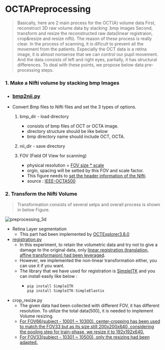 # OCTAPreprocessing

> Basically, here are 2 main process for the OCT(A) volume data
> First, reconstruct 3D raw volume data by stacking .bmp images
> Second, transform and resize the reconstructed raw data(linear registraion, crop&resize and resize nifti).
> The reason of these process is really clear. In the process of scanning, it is dificult to
> prevent all the movement from the patients. Especially the OCT data is a retina image,
> it is almost nonsense that we can control our pupil movement.
> And the data consists of left and right eyes, partially, it has structural differences.
> To deal with these points, we propose below data pre-processing steps.

### 1. Make a Nifti volume by stacking bmp Images

* ### [bmp2nii.py](https://github.com/nedleeds/OCTAPreprocessing/blob/main/bmp2nii.py#L9)

- Convert Bmp files to Nifti files and set the 3 types of options.

  1. bmp_dir - load directory

     - consists of bmp files of OCT or OCTA image.
     - directory structure should be like below
     - bmp directory name should include OCT, OCTA.
  2. nii_dir - save directory
  3. FOV (Field Of View for scanning)

     - physical resolution = [FOV size * scale](https://github.com/nedleeds/OCTAPreprocessing/blob/main/bmp2nii.py#L82)
     - orgin, spacing will be setted by this FOV and scale factor.
     - This figure needs to [set the header information of the Nifti](https://github.com/nedleeds/OCTAPreprocessing/blob/main/bmp2nii.py#L56).
     - source : [IEEE-OCTA500](https://ieee-dataport.org/open-access/octa-500)

### 2. Transform the Nifti Volume

> Transformation consists of several setps and overall process is shown in below Figure.

![preprocessing_3d](https://user-images.githubusercontent.com/48194000/176991330-8f9d3f5a-e639-4acc-b6e6-f078e7cb6e54.png)

* Retina Layer segmentation
  * This part had been implemented by [OCTExplorer3.8.0](https://www.iibi.uiowa.edu/ophthalmic-analysis)
* [registration.py](https://github.com/nedleeds/OCTAPreprocessing/blob/main/registration.py#L212)
  * In this experiment, to retain the volumetric data and try not to give a damage to the original data,
    only [linear registration (translation, affine transformaion) had been leveraged](https://github.com/nedleeds/OCTAPreprocessing/blob/main/registration.py#L125).
  * However, we implemented the non-linear transformation either, you can use it if you want.
  * The library that we have used for registration is [SimpleITK](https://simpleitk.org/) and you can install easily like below :
    * ```python
      pip install SimpleITK
      pip install SimpleITK-SimpleElastix
      ```
* crop_resize.py
  * The given data had been collected with different FOV, it has different resolution. To utilize the total data(500), it is needed to implement Volume resizing.
  * [For FOV66(subject - 10001 ~ 10300), center-cropping has been used to match the FOV33 but as its size still 200x200x640, considering the pooling step for train-phase, we resize it to 192x192x640.](https://github.com/nedleeds/OCTAPreprocessing/blob/main/crop_resize.py#L254)
  * [For FOV33(subject - 10301 ~ 10500), only the resizing had been adapted.](https://github.com/nedleeds/OCTAPreprocessing/blob/main/crop_resize.py#L277)
